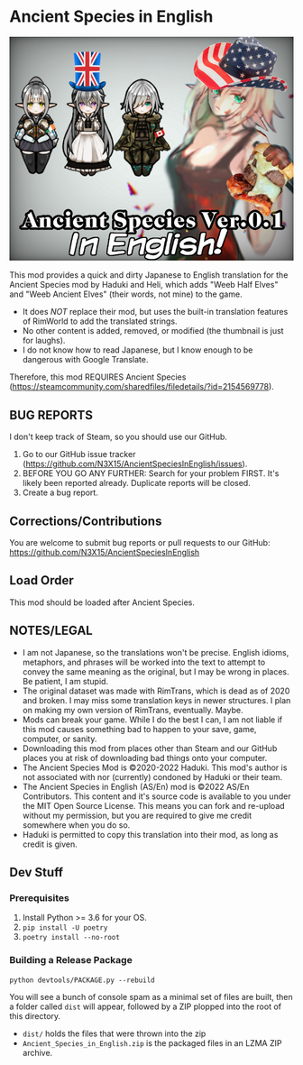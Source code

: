 # Ancient Species in English

![](About/Preview.png)

This mod provides a quick and dirty Japanese to English translation for the Ancient Species mod by Haduki and Heli, which adds "Weeb Half Elves" and "Weeb Ancient Elves" (their words, not mine) to the game.

* It does *NOT* replace their mod, but uses the built-in translation features of RimWorld to add the translated strings. 
* No other content is added, removed, or modified (the thumbnail is just for laughs).
* I do not know how to read Japanese, but I know enough to be dangerous with Google Translate.

Therefore, this mod REQUIRES Ancient Species (https://steamcommunity.com/sharedfiles/filedetails/?id=2154569778).

## BUG REPORTS

I don't keep track of Steam, so you should use our GitHub.

1. Go to our GitHub issue tracker (https://github.com/N3X15/AncientSpeciesInEnglish/issues).
2. BEFORE YOU GO ANY FURTHER: Search for your problem FIRST.  It's likely been reported already. Duplicate reports will be closed.
3. Create a bug report.

## Corrections/Contributions

You are welcome to submit bug reports or pull requests to our GitHub: https://github.com/N3X15/AncientSpeciesInEnglish

## Load Order

This mod should be loaded after Ancient Species.

## NOTES/LEGAL

* I am not Japanese, so the translations won't be precise.  English idioms, metaphors, and phrases will be worked into the text to attempt to convey the same meaning as the original, but I may be wrong in places.  Be patient, I am stupid.
* The original dataset was made with RimTrans, which is dead as of 2020 and broken.  I may miss some translation keys in newer structures. I plan on making my own version of RimTrans, eventually.  Maybe.
* Mods can break your game.  While I do the best I can, I am not liable if this mod causes something bad to happen to your save, game, computer, or sanity.
* Downloading this mod from places other than Steam and our GitHub places you at risk of downloading bad things onto your computer.
* The Ancient Species Mod is ©2020-2022 Haduki.  This mod's author is not associated with nor (currently) condoned by Haduki or their team.
* The Ancient Species in English (AS/En) mod is ©2022 AS/En Contributors.  This content and it's source code is available to you under the MIT Open Source License. This means you can fork and re-upload without my permission, but you are required to give me credit somewhere when you do so.
* Haduki is permitted to copy this translation into their mod, as long as credit is given.

## Dev Stuff

### Prerequisites

1. Install Python >= 3.6 for your OS.
2. `pip install -U poetry`
3. `poetry install --no-root`

### Building a Release Package

```shell
python devtools/PACKAGE.py --rebuild
```

You will see a bunch of console spam as a minimal set of files are built, then a folder called `dist` will appear, followed by a ZIP plopped into the root of this directory.

* `dist/` holds the files that were thrown into the zip
* `Ancient_Species_in_English.zip` is the packaged files in an LZMA ZIP archive.